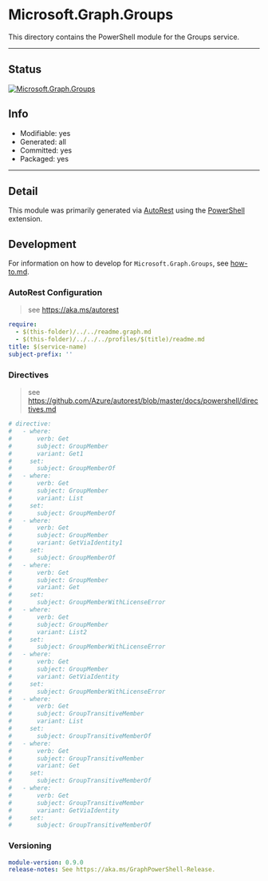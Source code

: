 <!-- region Generated -->
# Microsoft.Graph.Groups
This directory contains the PowerShell module for the Groups service.

---
## Status
[![Microsoft.Graph.Groups](https://img.shields.io/powershellgallery/v/Microsoft.Graph.Groups.svg?style=flat-square&label=Microsoft.Graph.Groups "Microsoft.Graph.Groups")](https://www.powershellgallery.com/packages/Microsoft.Graph.Groups/)

## Info
- Modifiable: yes
- Generated: all
- Committed: yes
- Packaged: yes

---
## Detail
This module was primarily generated via [AutoRest](https://github.com/Azure/autorest) using the [PowerShell](https://github.com/Azure/autorest.powershell) extension.

## Development
For information on how to develop for `Microsoft.Graph.Groups`, see [how-to.md](how-to.md).
<!-- endregion -->

### AutoRest Configuration

> see https://aka.ms/autorest

``` yaml
require:
  - $(this-folder)/../../readme.graph.md
  - $(this-folder)/../../../profiles/$(title)/readme.md
title: $(service-name)
subject-prefix: ''
```

### Directives

> see https://github.com/Azure/autorest/blob/master/docs/powershell/directives.md

``` yaml
# directive:
#   - where:
#       verb: Get
#       subject: GroupMember
#       variant: Get1
#     set:
#       subject: GroupMemberOf
#   - where:
#       verb: Get
#       subject: GroupMember
#       variant: List
#     set:
#       subject: GroupMemberOf
#   - where:
#       verb: Get
#       subject: GroupMember
#       variant: GetViaIdentity1
#     set:
#       subject: GroupMemberOf
#   - where:
#       verb: Get
#       subject: GroupMember
#       variant: Get
#     set:
#       subject: GroupMemberWithLicenseError
#   - where:
#       verb: Get
#       subject: GroupMember
#       variant: List2
#     set:
#       subject: GroupMemberWithLicenseError
#   - where:
#       verb: Get
#       subject: GroupMember
#       variant: GetViaIdentity
#     set:
#       subject: GroupMemberWithLicenseError
#   - where:
#       verb: Get
#       subject: GroupTransitiveMember
#       variant: List
#     set:
#       subject: GroupTransitiveMemberOf
#   - where:
#       verb: Get
#       subject: GroupTransitiveMember
#       variant: Get
#     set:
#       subject: GroupTransitiveMemberOf
#   - where:
#       verb: Get
#       subject: GroupTransitiveMember
#       variant: GetViaIdentity
#     set:
#       subject: GroupTransitiveMemberOf
```

### Versioning

``` yaml
module-version: 0.9.0
release-notes: See https://aka.ms/GraphPowerShell-Release.
```
